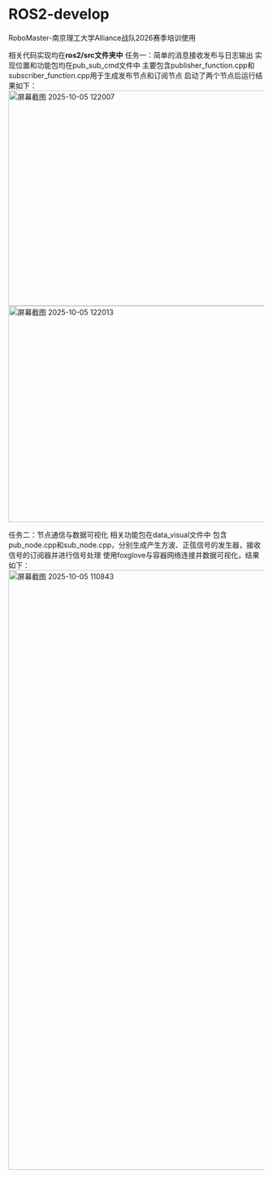 # ROS2-develop

RoboMaster-南京理工大学Alliance战队2026赛季培训使用

相关代码实现均在**ros2/src文件夹中**
任务一：简单的消息接收发布与日志输出
实现位置和功能包均在pub_sub_cmd文件中
主要包含publisher_function.cpp和subscriber_function.cpp用于生成发布节点和订阅节点
启动了两个节点后运行结果如下：
<img width="1345" height="423" alt="屏幕截图 2025-10-05 122007" src="https://github.com/user-attachments/assets/c0ba6f60-15b5-4a23-950e-64c32124443c" />
<img width="1340" height="425" alt="屏幕截图 2025-10-05 122013" src="https://github.com/user-attachments/assets/59f3c86f-c9af-4c4a-816e-0303ae7d1311" />



任务二：节点通信与数据可视化
相关功能包在data_visual文件中
包含pub_node.cpp和sub_node.cpp，分别生成产生方波、正弦信号的发生器，接收信号的订阅器并进行信号处理
使用foxglove与容器网络连接并数据可视化，结果如下：
<img width="1795" height="1178" alt="屏幕截图 2025-10-05 110843" src="https://github.com/user-attachments/assets/e9d80dc6-31e3-48fb-8903-b2408a47edf0" />

